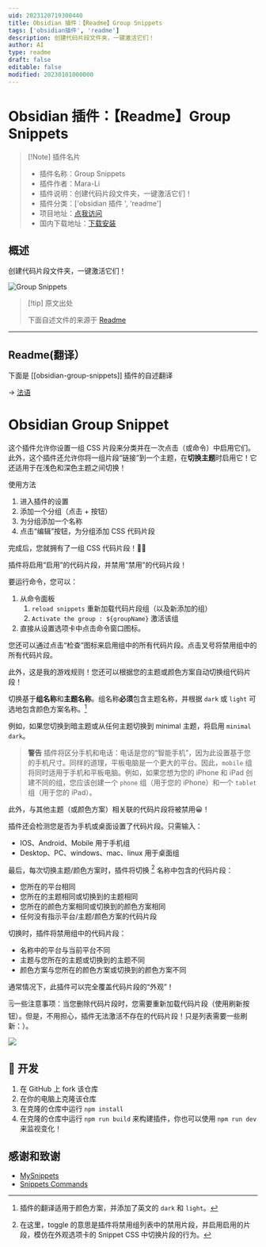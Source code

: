 ```yaml
---
uid: 2023120719300440
title: Obsidian 插件：【Readme】Group Snippets
tags: ['obsidian插件', 'readme']
description: 创建代码片段文件夹，一键激活它们！
author: AI
type: readme
draft: false
editable: false
modified: 20230101000000
---
```


# Obsidian 插件：【Readme】Group Snippets

> [!Note] 插件名片
> - 插件名称：Group Snippets
> - 插件作者：Mara-Li
> - 插件说明：创建代码片段文件夹，一键激活它们！
> - 插件分类：['obsidian 插件 ', 'readme']
> - 项目地址：[点我访问](https://github.com/Lisandra-dev/obsidian-group-snippets)
> - 国内下载地址：[下载安装](https://pkmer.cn/products/plugin/pluginMarket/?obsidian-group-snippets)

## 概述

创建代码片段文件夹，一键激活它们！

![Group Snippets](https://cdn.pkmer.cn/covers/obsidian-group-snippets_new.gif)

> [!tip] 原文出处
>
>下面自述文件的来源于 [Readme](https://ghproxy.net/https://raw.githubusercontent.com/Lisandra-dev/obsidian-group-snippets/master/README.md)
>

---

## Readme(翻译）

下面是 [[obsidian-group-snippets]] 插件的自述翻译

-> [法语](docs/README_FR.md)

# Obsidian Group Snippet

这个插件允许你设置一组 CSS 片段来分类并在一次点击（或命令）中启用它们。此外，这个插件还允许你将一组片段“链接”到一个主题，在**切换主题**时启用它！它还适用于在浅色和深色主题之间切换！

使用方法

1. 进入插件的设置
2. 添加一个分组（点击 + 按钮）
3. 为分组添加一个名称
4. 点击“编辑”按钮，为分组添加 CSS 代码片段

完成后，您就拥有了一组 CSS 代码片段！🎉🎉

插件将启用“启用”的代码片段，并禁用“禁用”的代码片段！

要运行命令，您可以：

1. 从命令面板
   1. `reload snippets` 重新加载代码片段组（以及新添加的组）
   2. `Activate the group : ${groupName}` 激活该组
2. 直接从设置选项卡中点击命令窗口图标。

您还可以通过点击“检查”图标来启用组中的所有代码片段。点击叉号将禁用组中的所有代码片段。

此外，这是我的游戏规则！您还可以根据您的主题或颜色方案自动切换组代码片段！

切换基于**组名称**和**主题名称**。组名称**必须**包含主题名称，并根据 `dark` 或 `light` 可选地包含颜色方案名称。[^1]

例如，如果您切换到暗主题或从任何主题切换到 minimal 主题，将启用 `minimal dark`。

> **警告**
> 插件将区分手机和电话：电话是您的“智能手机”，因为此设置基于您的手机尺寸。同样的道理，平板电脑是一个更大的平台。因此，`mobile` 组将同时适用于手机和平板电脑。例如，如果您想为您的 iPhone 和 iPad 创建不同的组，您应该创建一个 `phone` 组（用于您的 iPhone）和一个 `tablet` 组（用于您的 iPad）。

此外，与其他主题（或颜色方案）相关联的代码片段将被禁用😀！

插件还会检测您是否为手机或桌面设置了代码片段。只需输入：

- IOS、Android、Mobile 用于手机组
- Desktop、PC、windows、mac、linux 用于桌面组

最后，每次切换主题/颜色方案时，插件将切换 [^2] 名称中包含的代码片段：

- 您所在的平台相同
- 您所在的主题相同或切换到的主题相同
- 您所在的颜色方案相同或切换到的颜色方案相同
- 任何没有指示平台/主题/颜色方案的代码片段

切换时，插件将禁用组中的代码片段：

- 名称中的平台与当前平台不同
- 主题与您所在的主题或切换到的主题不同
- 颜色方案与您所在的颜色方案或切换到的颜色方案不同

通常情况下，此插件可以完全覆盖代码片段的“外观”！

🗒️一些注意事项：当您删除代码片段时，您需要重新加载代码片段（使用刷新按钮）。但是，不用担心，插件无法激活不存在的代码片段！只是列表需要一些刷新：）。

![](https://cdn.pkmer.cn/covers/obsidian-group-snippets_2_0.gif)

## 🤖 开发

1. 在 GitHub 上 fork 该仓库
2. 在你的电脑上克隆该仓库
3. 在克隆的仓库中运行 `npm install`
4. 在克隆的仓库中运行 `npm run build` 来构建插件，你也可以使用 `npm run dev` 来监视变化！

## 感谢和致谢

- [MySnippets](https://github.com/chetachiezikeuzor/MySnippets-Plugin)
- [Snippets Commands](https://github.com/deathau/snippet-commands-obsidian)

[^1]: 插件的翻译适用于颜色方案，并添加了英文的 `dark` 和 `light`。
[^2]: 在这里，toggle 的意思是插件将禁用组列表中的禁用片段，并启用启用的片段，模仿在外观选项卡的 Snippet CSS 中切换片段的行为。